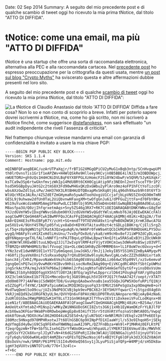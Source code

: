 Date: 02 Sep 2014
Summary: A seguito del mio precedente post e di qualche scambio di tweet oggi ho ricevuto la mia prima tNotice, dal titolo "ATTO DI DIFFIDA".

# tNotice: come una email, ma più "ATTO DI DIFFIDA" #

tNotice è una startup che offre una sorta di raccomandata elettronica,
alternativa alla PEC e alla raccomandata cartacea. Nel [precedente
post](http://www.jacquerie.it/perche-non-mi-iscrivero-a-tnotice) ho espresso
preoccupazione per la crittografia da questi usata, mentre [un post sul blog
"Crypto
Myths"](http://cryptomyths.blogspot.it/2014/07/e-semplice-e-non-funziona.html)
ha sviscerato questa e altre affermazioni dubbie presenti nel loro sito.

A seguito del mio precedente post e di qualche [scambio di
tweet](https://twitter.com/Jaconotar/status/505073250209378304) oggi ho
ricevuto la mia prima tNotice, dal titolo "ATTO DI DIFFIDA":

<img src="/attachments/claudio_anastasio_atto_di_diffida.jpg"
  alt="La tNotice di Claudio Anastasio dal titolo 'ATTO DI DIFFIDA'"/>
Diffida a fare cosa? Non lo so e non conto di scoprirlo a breve. Infatti per
poterlo sapere dovrei iscrivermi a tNotice, ma, come ho già scritto, non mi
iscriverò a tNotice finché, come suggerisce
[@stefanokess](https://twitter.com/stefanokess/status/504197132531015680), non
sarà effettuato "un audit indipendente che riveli l'assenza di criticità".

Nel frattempo chiunque volesse mandarmi una email con garanzia di
confidenzialità è invitato a usare la mia chiave PGP:

    -----BEGIN PGP PUBLIC KEY BLOCK-----
    Version: SKS 1.1.4
    Comment: Hostname: pgp.mit.edu

    mQINBFQFaogBEAC/uzArUTPaXqjr/frBT1G2XMGgQPiCU2yMuG1xBqb3ntp/SCnHvgwpUPh4
    th0lrOvnsTis1Gr1f1eAPZWv+H4WlQSkRe9Hlleey9KCvjn0B5BBE4ilNJ3/mIOBDUWpcjJV
    nWUETORU+gh9zQs1H4HCNiDVLBqF6YX8FPGLXzHomcF2Si0YWJ4bwP/e5QhM/5JyKGXqkr7o
    ksTCa9w3Sp6rtwGknfmvjzWkIp14MdU8Rt6CKH0CgiAtip9Fz3NEOnl2nntTsceTf9r1P2lW
    hsd5HSGBpDyuJAtG2c2tmS8X3Fd90wM46xQKzDxGWbu2yPlAro9mz4oFP1hFCtYoTizcOFzc
    wbsAXzGwZdlSyLsPw/JmH37HX3LRtBHHzDTQBxapMxSHXq8tj6Lq96dh9Xwzb9ht0t6Yf3sF
    WlUQcYRIeJALRx/4ZSZdEfZmGHymaRo5ywAdToohUxgiU1CcjafjbLpVNS5ZXnQG90mTmRPK
    GESL9j9uhwaw2dfUn0TaL2UiQbvnwHFaxgXM+twOfgGnJu61/dPFGuZjttFa+d70FbY8Kwj3
    WS19uYuxWcdzmN6M5AmgSPAoPwdLCI5BVlbj95MLhO5mD4nU48lGwNqBB34gB0Ad9EuLq1ol
    M8asfpa3U/Q0zjIhfqrxetmAqs+5ny5ZS46g3RX7+RK7CiOEIQARAQABtDNKYWNvcG8gTm90
    YXJzdGVmYW5vIDxqYWNvcG8ubm90YXJzdGVmYW5vQGdtYWlsLmNvbT6JAj0EEwEKACcFAlQF
    aogCGwMFCQeGH4AFCwkIBwMFFQoJCAsFFgIDAQACHgECF4AACgkQMNj48iKc+B2g2A//TnK5
    kA0rQ1H4E3sFRsEBFpR7Y/zcHt+SG+mndTf9TXEVHXA9xt1rqPmBOkDWSKjXrmK38wcA7GLc
    pe5XU1v4/9UnY45TNylp05fxLyx8aDd+KDYKVTAitavRbzt4ctGDLp1B8Krq/CjEli5rgZyL
    yLf5q+z8p9gWN1tg7CRatA3QzwguAqR/m/W46Pr0feW9a4tQCbIkMGPmFR8HDUeKLPYSOurM
    wygQ/H0AFpYcvH1XIxHdlLHsUnu/7vxOyFOx0z6/yka8/eH9cHbv8efJ1iWP9ZdCyDLxq1uZ
    qBY6Nqeg+geTXLfALlvNNFf1rnPAJTBqvLqYD8wLBpwzYAnQJtLw5RASaExB3tiZOcUWk0CP
    qjHUWrWlXKEwOBltuuLNQvq2JJiT2wIvpVlRMF4zFVjytVOKCm1wu3dWkeRsBSwjzO3VPTZ1
    TFBMZQr4RPWH0MU3/BolfVvoqCjUa+OLc6W1GHhByZ0rMMRME6n+lL1F8oW7ec6Uxvy+d+NV
    VYNz3zvE1dwHNRS9I1xY57Iy6mGqeoL1xwJdA5//9nJj1JekyI85YSS1HVZ2mByAAMyqvPbi
    r4G0fij5yaVmX8nifcSsRxax0qXp7rQXuD5H18w9loymLRwvCgALcwbcZZZhd8AUixrta9zM
    bancX4j/CHhI/MpavoNaWx6Vmzhib6S5Ag0EVAVqiAEQALiz664wC95p09Vl/xzSv6emvoMi
    2gngQeCnPQ7wiVy9vwMdKrHIBvv9HhiLsocNvRmZAAg90q+EiVKCgdRC4ROtfSbtCpUWMsL0
    jngSrkActPA/mqJvk97kP66wJjHWHml2rPaiogNtofuBVS4mkGefG5ytGf+yinsD8xVsUmoZ
    8PNWi3lbXyh8QQOfqgVX5hSTlU8Y2AjBfEq/ag5FwLDpprczlD641PdsgkqFXAF/gXhp1Ok8
    XXZ3clmkSUmxE1b77EIG+MmceQorbj3G8S9HupLh5VI6YPJQ17tfmAA742f/oept/rXTAT9h
    zDd0m07P7j4AFWeiCSdW8DtTD8/GvuHgsQAabwxhnaBs1ea55GQxJGPW5XOofuRPifQ1Nj6/
    e5ZZGgPlrf4YNC/IAOPaTpioAWiwJM3Q3KQzgsoFq33rEMGt2S6PeSgUa3xp9DmqHeB+orPs
    MvdTwqQeml5oO9cu/jUZs3NdP03CVBjbpk9evPBCX62r3EY5HUYfqwarCl+i5tgzdX4g6VqP
    VkRJjmEQd92w1ORGFN3yUL9e/QVVYQn6vF8PAVzNUiDP0TRvULNAnparerNQjeAyB4zNa6zB
    ZuURlEGSbwJRWgPBRQZwK1HT8LsT31Gn9K84gK3lTYhvv2EV1tiDxkeeiVFuCLodKqnx+0be
    pieN1zf/ABEBAAGJAiUEGAEKAA8FAlQFaogCGwwFCQeGH4AACgkQMNj48iKc+B2S4w//Sk6V
    AmUeUtxXfmtabZ+M1Nsp2/wMKyZWiNNGUDoSKCI8Zsts3G6j1xHb1EyWamDKzFrYLBJlfOYm
    AcbX6wa3KFGar9Wa8Pn0ROwbepWegEp8x034ifY3Srr5tUXnRtVfoznaSt8WtA8OS/Vwpq5W
    ebk8fUeuA/9DXXcKwl862HOO44zA2SESd+A/gluN7bUCr4eNRlMUhlVEkqlv28fPe6EEtpug
    280Mzc5HNxgd970MPHRxotwJ7t6OlhGSBC6p9XINpPfD1XIaaWYjl/s53o9IhqoH5+jSEkpd
    AqVfmgEd4y0wjG9CSq9FE4heFNW0NqiuwAIJ9PL/QZ7FnBbza+Wn9l+P1MHR4z0EFLKtPETk
    f2eqrQgzmN+TFW+5bf5LIsehGZSrYfWUoOKa+wU/HhpaULzlYMER7IEE6Vmu4lBx/MWVh93J
    rgdSSsYY2Ck8XvrplJIyKTvN+4t6dG2SOPeRjI28e3WlAUjlDEN0GaJiyh5lUjnyUf9lCnmj
    rpTy6qh/GOG6wKHLeQUt4mMZ8xrvQFEsTQZ9wzNsoj6fs4BIYCFg6lOFyk3d3JC6ZV8AGVUr
    EBsOoVn/nwk/SM8P/P61PPEl51I4vRHXeQ56Svy1j3LyuPSiSjaYQFp+W4MPjd/sH5Dk8acW
    igmY3qVUXtviNNTO7ixN/776+l3z4lc=
    =f+6c
    -----END PGP PUBLIC KEY BLOCK-----

